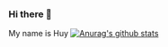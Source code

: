 ### Hi there 👋

My name is Huy
[![Anurag's github stats](https://github-readme-stats.vercel.app/api?username=huybv1999)](https://github.com/anuraghazra/github-readme-stats)
